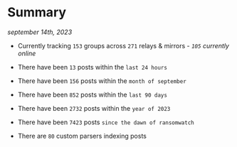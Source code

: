 
# Summary
_september 14th, 2023_

- Currently tracking `153` groups across `271` relays & mirrors - _`105` currently online_

- There have been `13` posts within the `last 24 hours`

- There have been `156` posts within the `month of september`

- There have been `852` posts within the `last 90 days`

- There have been `2732` posts within the `year of 2023`

- There have been `7423` posts `since the dawn of ransomwatch`

- There are `80` custom parsers indexing posts
